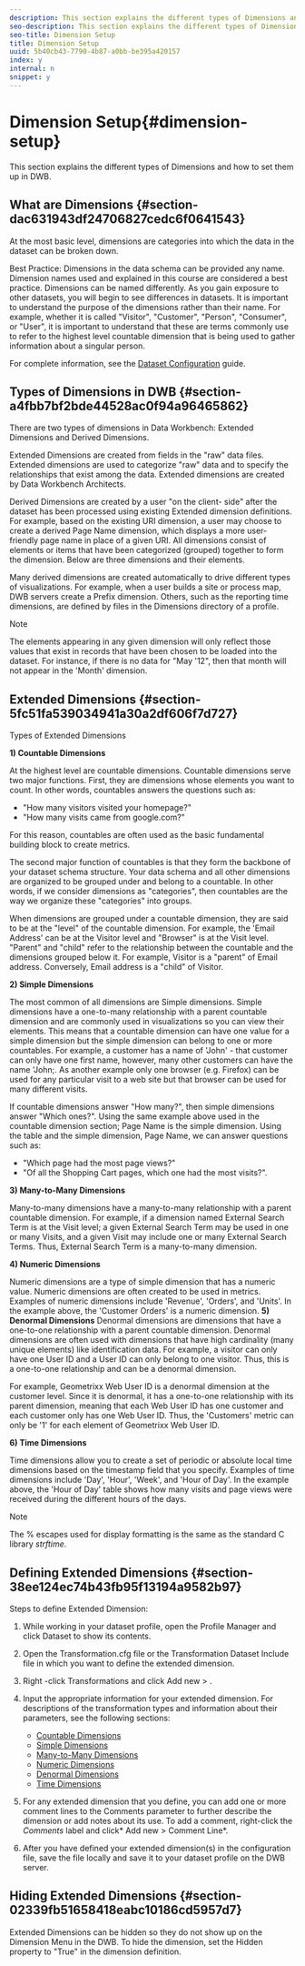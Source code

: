 ```yaml
---
description: This section explains the different types of Dimensions and how to set them up in DWB.
seo-description: This section explains the different types of Dimensions and how to set them up in DWB.
seo-title: Dimension Setup
title: Dimension Setup
uuid: 5b40cb43-7790-4b87-a0bb-be395a420157
index: y
internal: n
snippet: y
---
```


# Dimension Setup{#dimension-setup}

This section explains the different types of Dimensions and how to set them up in DWB.

## What are Dimensions {#section-dac631943df24706827cedc6f0641543}

At the most basic level, dimensions are categories into which the data in the dataset can be broken down.

Best Practice: Dimensions in the data schema can be provided any name. Dimension names used and explained in this course are considered a best practice. Dimensions can be named differently. As you gain exposure to other datasets, you will begin to see differences in datasets. It is important to understand the purpose of the dimensions rather than their name. For example, whether it is called "Visitor", "Customer", "Person", "Consumer", or "User", it is important to understand that these are terms commonly use to refer to the highest level countable dimension that is being used to gather information about a singular person.

For complete information, see the [Dataset Configuration](https://marketing.adobe.com/resources/help/en_US/insight/dataset/) guide.

## Types of Dimensions in DWB {#section-a4fbb7bf2bde44528ac0f94a96465862}

There are two types of dimensions in Data Workbench: Extended Dimensions and Derived Dimensions.

Extended Dimensions are created from fields in the "raw" data files. Extended dimensions are used to categorize "raw" data and to specify the relationships that exist among the data. Extended dimensions are created by Data Workbench Architects.

Derived Dimensions are created by a user "on the client- side" after the dataset has been processed using existing Extended dimension definitions. For example, based on the existing URI dimension, a user may choose to create a derived Page Name dimension, which displays a more user-friendly page name in place of a given URI. All dimensions consist of elements or items that have been categorized (grouped) together to form the dimension. Below are three dimensions and their elements.

Many derived dimensions are created automatically to drive different types of visualizations. For example, when a user builds a site or process map, DWB servers create a Prefix dimension. Others, such as the reporting time dimensions, are defined by files in the Dimensions directory of a profile.

>[!NOTE]
>
>The elements appearing in any given dimension will only reflect those values that exist in records that have been chosen to be loaded into the dataset. For instance, if there is no data for "May '12", then that month will not appear in the 'Month' dimension.

## Extended Dimensions {#section-5fc51fa539034941a30a2df606f7d727}

Types of Extended Dimensions

**1) Countable Dimensions**

At the highest level are countable dimensions. Countable dimensions serve two major functions. First, they are dimensions whose elements you want to count. In other words, countables answers the questions such as:

* "How many visitors visited your homepage?" 
* "How many visits came from google.com?"

For this reason, countables are often used as the basic fundamental building block to create metrics.

The second major function of countables is that they form the backbone of your dataset schema structure. Your data schema and all other dimensions are organized to be grouped under and belong to a countable. In other words, if we consider dimensions as "categories", then countables are the way we organize these "categories" into groups.

When dimensions are grouped under a countable dimension, they are said to be at the "level" of the countable dimension. For example, the 'Email Address' can be at the Visitor level and "Browser" is at the Visit level. "Parent" and "child" refer to the relationship between the countable and the dimensions grouped below it. For example, Visitor is a "parent" of Email address. Conversely, Email address is a "child" of Visitor.

**2) Simple Dimensions**

The most common of all dimensions are Simple dimensions. Simple dimensions have a one-to-many relationship with a parent countable dimension and are commonly used in visualizations so you can view their elements. This means that a countable dimension can have one value for a simple dimension but the simple dimension can belong to one or more countables. For example, a customer has a name of 'John' - that customer can only have one first name, however, many other customers can have the name 'John;. As another example only one browser (e.g. Firefox) can be used for any particular visit to a web site but that browser can be used for many different visits.

If countable dimensions answer "How many?", then simple dimensions answer "Which ones?". Using the same example above used in the countable dimension section; Page Name is the simple dimension. Using the table and the simple dimension, Page Name, we can answer questions such as:

* "Which page had the most page views?" 
* "Of all the Shopping Cart pages, which one had the most visits?".

**3) Many-to-Many Dimensions**

Many-to-many dimensions have a many-to-many relationship with a parent countable dimension. For example, if a dimension named External Search Term is at the Visit level; a given External Search Term may be used in one or many Visits, and a given Visit may include one or many External Search Terms. Thus, External Search Term is a many-to-many dimension.

**4) Numeric Dimensions**

Numeric dimensions are a type of simple dimension that has a numeric value. Numeric dimensions are often created to be used in metrics. Examples of numeric dimensions include 'Revenue', 'Orders', and 'Units'. In the example above, the 'Customer Orders' is a numeric dimension. 
**5) Denormal Dimensions** Denormal dimensions are dimensions that have a one-to-one relationship with a parent countable dimension. Denormal dimensions are often used with dimensions that have high cardinality (many unique elements) like identification data. For example, a visitor can only have one User ID and a User ID can only belong to one visitor. Thus, this is a one-to-one relationship and can be a denormal dimension.

For example, Geometrixx Web User ID is a denormal dimension at the customer level. Since it is denormal, it has a one-to-one relationship with its parent dimension, meaning that each Web User ID has one customer and each customer only has one Web User ID. Thus, the 'Customers' metric can only be '1' for each element of Geometrixx Web User ID.

**6) Time Dimensions**

Time dimensions allow you to create a set of periodic or absolute local time dimensions based on the timestamp field that you specify. Examples of time dimensions include 'Day', 'Hour', 'Week', and 'Hour of Day'. In the example above, the 'Hour of Day' table shows how many visits and page views were received during the different hours of the days.

>[!NOTE]
>
>The % escapes used for display formatting is the same as the standard C library *strftime*.

## Defining Extended Dimensions {#section-38ee124ec74b43fb95f13194a9582b97}

Steps to define Extended Dimension:

1. While working in your dataset profile, open the Profile Manager and click Dataset to show its contents. 
1. Open the Transformation.cfg file or the Transformation Dataset Include file in which you want to define the extended dimension. 
1. Right -click Transformations and click Add new > <Extended dimension type>. 
1. Input the appropriate information for your extended dimension. For descriptions of the transformation types and information about their parameters, see the following sections:

    * [Countable Dimensions](https://marketing.adobe.com/resources/help/en_US/insight/dataset/c_count_dim.html#concept_F28B633419494E7BBC510012DBFCC6F8) 
    * [Simple Dimensions](https://marketing.adobe.com/resources/help/en_US/insight/dataset/c_simple_dim.html#concept_C1D804DAC4094489AFE61560D2908181) 
    * [Many-to-Many Dimensions](https://marketing.adobe.com/resources/help/en_US/insight/dataset/c_many_dim.html#concept_5ED3CCA8B2194D4F96134F6238040998) 
    * [Numeric Dimensions](https://marketing.adobe.com/resources/help/en_US/insight/dataset/c_num_dim.html#concept_8513B9AFAFF447C8B334410B565B91ED) 
    * [Denormal Dimensions](https://marketing.adobe.com/resources/help/en_US/insight/dataset/c_denormal_dim.html#concept_54A2600B8EE748B7ACFF405DACCF3489) 
    * [Time Dimensions](https://marketing.adobe.com/resources/help/en_US/insight/dataset/c_time_dim.html#concept_1E4EEB8D33964BB2A8D5768D6439DF67)

1. For any extended dimension that you define, you can add one or more comment lines to the Comments parameter to further describe the dimension or add notes about its use. To add a comment, right-click the *Comments* label and click* Add new > Comment Line*. 

1. After you have defined your extended dimension(s) in the configuration file, save the file locally and save it to your dataset profile on the DWB server.

## Hiding Extended Dimensions {#section-02339fb51658418eabc10186cd5957d7}

Extended Dimensions can be hidden so they do not show up on the Dimension Menu in the DWB. To hide the dimension, set the Hidden property to "True" in the dimension definition. 
